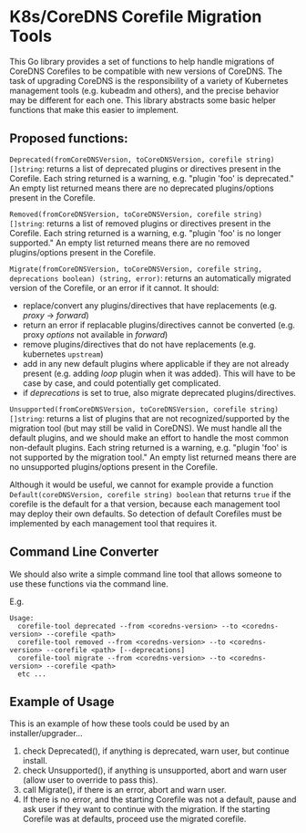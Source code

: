 # K8s/CoreDNS Corefile Migration Tools

This Go library provides a set of functions to help handle migrations of CoreDNS Corefiles to be compatible with new versions of CoreDNS.  The task of upgrading CoreDNS is the responsibility of a variety of Kubernetes management tools (e.g. kubeadm and others), and the precise behavior may be different for each one.  This library abstracts some basic helper functions that make this easier to implement.

## Proposed functions:

`Deprecated(fromCoreDNSVersion, toCoreDNSVersion, corefile string) []string`: returns a list of deprecated plugins or directives present in the Corefile. Each string returned is a warning, e.g. "plugin 'foo' is deprecated." An empty list returned means there are no deprecated plugins/options present in the Corefile.

`Removed(fromCoreDNSVersion, toCoreDNSVersion, corefile string) []string`: returns a list of removed plugins or directives present in the Corefile. Each string returned is a warning, e.g. "plugin 'foo' is no longer supported." An empty list returned means there are no removed plugins/options present in the Corefile.

`Migrate(fromCoreDNSVersion, toCoreDNSVersion, corefile string, deprecations boolean) (string, error)`: returns an automatically migrated version of the Corefile, or an error if it cannot. It should:
  * replace/convert any plugins/directives that have replacements (e.g. _proxy_ -> _forward_)
  * return an error if replacable plugins/directives cannot be converted (e.g. proxy _options_ not available in _forward_)
  * remove plugins/directives that do not have replacements (e.g. kubernetes `upstream`)
  * add in any new default plugins where applicable if they are not already present (e.g. adding _loop_ plugin when it was added).  This will have to be case by case, and could potentially get complicated.
  * if _deprecations_ is set to true, also migrate deprecated plugins/directives.

`Unsupported(fromCoreDNSVersion, toCoreDNSVersion, corefile string) []string`: returns a list of plugins that are not recognized/supported by the migration tool (but may still be valid in CoreDNS).  We must handle all the default plugins, and we should make an effort to handle the most common non-default plugins. Each string returned is a warning, e.g. "plugin 'foo' is not supported by the migration tool." An empty list returned means there are no unsupported plugins/options present in the Corefile.

Although it would be useful, we cannot for example provide a function `Default(coreDNSVersion, corefile string) boolean` that returns  `true` if the corefile is the default for a that version, because each management tool may deploy their own defaults.  So detection of default Corefiles must be implemented by each management tool that requires it.

## Command Line Converter

We should also write a simple command line tool that allows someone to use these functions via the command line.

E.g.

```
Usage:
  corefile-tool deprecated --from <coredns-version> --to <coredns-version> --corefile <path>
  corefile-tool removed --from <coredns-version> --to <coredns-version> --corefile <path> [--deprecations]
  corefile-tool migrate --from <coredns-version> --to <coredns-version> --corefile <path>
  etc ...
```

## Example of Usage

This is an example of how these tools could be used by an installer/upgrader... 

1. check Deprecated(), if anything is deprecated, warn user, but continue install. 
2. check Unsupported(), if anything is unsupported, abort and warn user (allow user to override to pass this).
3. call Migrate(), if there is an error, abort and warn user.
4. If there is no error, and the starting Corefile was not a default, pause and ask user if they want to continue with the migration.  If the starting Corefile was at defaults, proceed use the migrated corefile.


